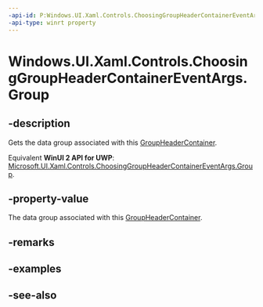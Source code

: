 ```yaml
---
-api-id: P:Windows.UI.Xaml.Controls.ChoosingGroupHeaderContainerEventArgs.Group
-api-type: winrt property
---
```


<!-- Property syntax
public object Group { get; }
-->

# Windows.UI.Xaml.Controls.ChoosingGroupHeaderContainerEventArgs.Group

## -description
Gets the data group associated with this [GroupHeaderContainer](choosinggroupheadercontainereventargs_groupheadercontainer.md).

Equivalent **WinUI 2 API for UWP**: [Microsoft.UI.Xaml.Controls.ChoosingGroupHeaderContainerEventArgs.Group](/windows/winui/api/microsoft.ui.xaml.controls.choosinggroupheadercontainereventargs.group).

## -property-value
The data group associated with this [GroupHeaderContainer](choosinggroupheadercontainereventargs_groupheadercontainer.md).

## -remarks

## -examples

## -see-also
